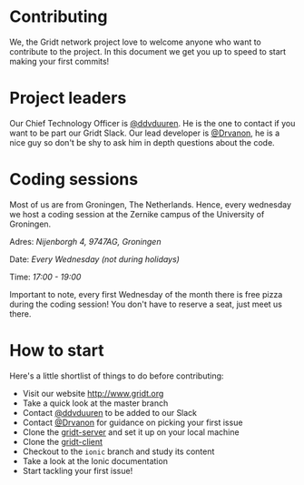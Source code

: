 # Contributing

We, the Gridt network project love to welcome anyone who want to contribute to the project.
In this document we get you up to speed to start making your first commits!

# Project leaders
Our Chief Technology Officer is [@ddvduuren](https://github.com/ddvduuren). He is the one to contact if you want to be part our Gridt Slack. 
Our lead developer is [@Drvanon](https://github.com/Drvanon), he is a nice guy so don't be shy to ask him in depth questions about the code.

# Coding sessions
Most of us are from Groningen, The Netherlands. Hence, every wednesday we host a coding session at the Zernike campus of the University of Groningen.

Adres: *Nijenborgh 4, 9747AG, Groningen*

Date: *Every Wednesday (not during holidays)*

Time: *17:00 - 19:00*

Important to note, every first Wednesday of the month there is free pizza during the coding session! You don't have to reserve a seat, just meet us there.

# How to start
Here's a little shortlist of things to do before contributing:
- Visit our website http://www.gridt.org
- Take a quick look at the master branch
- Contact [@ddvduuren](https://github.com/ddvduuren) to be added to our Slack
- Contact [@Drvanon](https://github.com/Drvanon) for guidance on picking your first issue
- Clone the [gridt-server](https://github.com/GridtNetwork/gridt-server) and set it up on your local machine
- Clone the [gridt-client](https://github.com/GridtNetwork/gridt-client)
- Checkout to the `ionic` branch and study its content
- Take a look at the Ionic documentation
- Start tackling your first issue!
